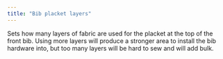 ```yaml
---
title: "Bib placket layers"
---
```


Sets how many layers of fabric are used for the placket at the top of the front bib. Using more layers will produce a stronger area to install the bib hardware into, but too many layers will be hard to sew and will add bulk.
